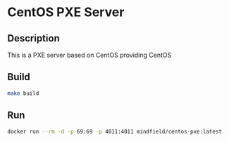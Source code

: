 # CentOS PXE Server

## Description
This is a PXE server based on CentOS providing CentOS

## Build
```bash
make build
```

## Run

```bash
docker run --rm -d -p 69:69 -p 4011:4011 mindfield/centos-pxe:latest
```
